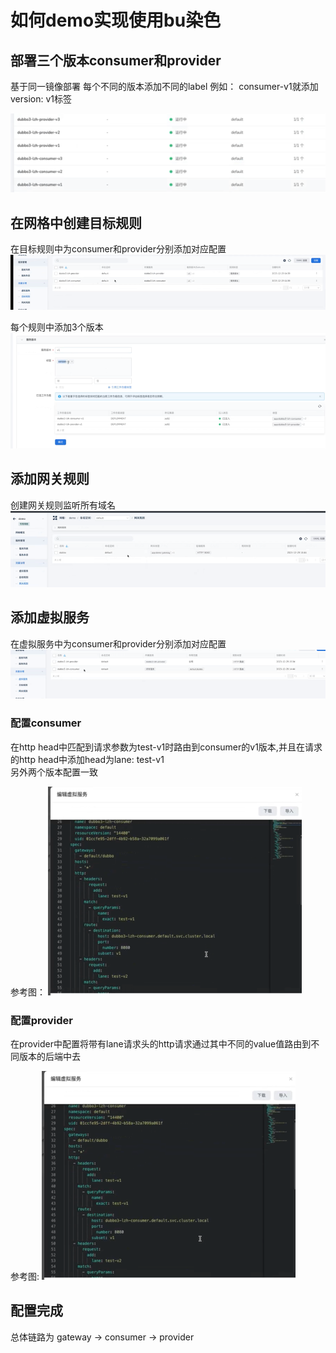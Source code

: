 # 如何demo实现使用bu染色

## 部署三个版本consumer和provider

基于同一镜像部署
每个不同的版本添加不同的label
例如： consumer-v1就添加version: v1标签

![img.png](tool/bu1.png)

## 在网格中创建目标规则

在目标规则中为consumer和provider分别添加对应配置
![img.png](tool/bu3.png)

每个规则中添加3个版本
![img.png](tool/bu2.png)

## 添加网关规则

创建网关规则监听所有域名
![img.png](tool/bu4.png)

## 添加虚拟服务

在虚拟服务中为consumer和provider分别添加对应配置
![img.png](tool/bu5.png)

### 配置consumer
在http head中匹配到请求参数为test-v1时路由到consumer的v1版本,并且在请求的http head中添加head为lane: test-v1  
另外两个版本配置一致

参考图：
![bu6.png](tool/bu6.png)

### 配置provider

在provider中配置将带有lane请求头的http请求通过其中不同的value值路由到不同版本的后端中去

参考图:
![bu6.png](tool/bu6.png)

## 配置完成
总体链路为 gateway -> consumer -> provider